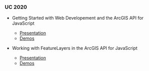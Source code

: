 ### UC 2020

- Getting Started with Web Developement and the ArcGIS API for JavaScript
  - [Presentation](https://annelfitz.github.io/UC-presentations/UC-2020/Getting-started-web-dev/#/)
  - [Demos](https://annelfitz.github.io/UC-presentations/UC-2020/Getting-started-web-dev/Demos/)
  
- Working with FeatureLayers in the ArcGIS API for JavaScript
  - [Presentation](https://annelfitz.github.io/UC-presentations/UC-2020/Working-with-feature-layers-in-the-ArcGIS-API-for-JavaScript/#/)
  - [Demos](https://annelfitz.github.io/UC-presentations/UC-2020/Working-with-feature-layers-in-the-ArcGIS-API-for-JavaScript/Demos/)
